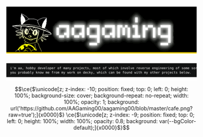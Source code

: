 <pre><div><a href="https://aagaming.me"><img align="top" src="./page/header-start.svg" aria-label="aagaming"></a><picture><source media="(prefers-color-scheme: dark)" srcset="./page/header-break-rev1.svg"><img align="top" src="./page/header-break-rev1.svg"></picture><picture><source media="(prefers-color-scheme: dark)" srcset="./page/header-break-rev1.svg"><img align="top" src="./page/header-break-rev1.svg"></picture><a href="https://aagaming.me/projects"><img align="top" src="./page/header-nav-1.svg" aria-label="projects"></a><a href="https://aagaming.me/code"><img align="top" src="./page/header-nav-2.svg" aria-label="code"></a><a href="https://aagaming.me/contact"><img align="top" src="./page/header-nav-3.svg" aria-label="contact"></a><a href="https://shrimple.aagaming.me/@aa"><img align="top" src="./page/header-nav-4.svg" aria-label="fedi"></a></div><div><picture><source media="(prefers-color-scheme: dark)" srcset="./page/text-rev1.svg"><img align="top" src="./page/text-rev1.svg" aria-label="i'm aa, hobby developer of many projects, most of which involve reverse engineering of some sort. you probably know me from my work on decky, which can be found with my other projects below."></picture></div></pre>

```math
\ce{$\unicode[z; z-index: -10; position: fixed; top: 0; left: 0; height: 100%; background-size: cover; background-repeat: no-repeat; width: 100%; opacity: 1; background: url('https://github.com/AAGaming00/aagaming00/blob/master/cafe.png?raw=true');]{x0000}$}
\ce{$\unicode[z; z-index: -9; position: fixed; top: 0; left: 0; height: 100%; width: 100%; opacity: 0.8; background: var(--bgColor-default);]{x0000}$}
```
